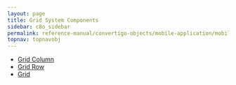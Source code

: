 ```yaml
---
layout: page
title: Grid System Components
sidebar: c8o_sidebar
permalink: reference-manual/convertigo-objects/mobile-application/mobile-components/grid-system-components/
topnav: topnavobj
---
```

* [Grid Column](grid-column/)
* [Grid Row](grid-row/)
* [Grid](grid/)
